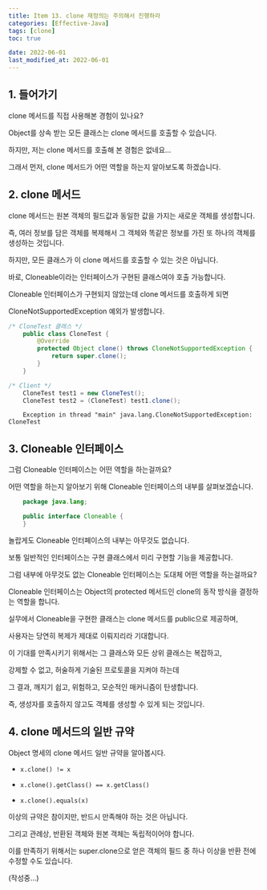 ```yaml
---
title: Item 13. clone 재정의는 주의해서 진행하라
categories: [Effective-Java]
tags: [clone]
toc: true

date: 2022-06-01
last_modified_at: 2022-06-01
---
```


## 1. 들어가기

clone 메서드를 직접 사용해본 경험이 있나요?

Object를 상속 받는 모든 클래스는 clone 메서드를 호출할 수 있습니다.

하지만, 저는 clone 메서드를 호출해 본 경험은 없네요...

그래서 먼저, clone 메서드가 어떤 역할을 하는지 알아보도록 하겠습니다.

## 2. clone 메서드

clone 메서드는 원본 객체의 필드값과 동일한 값을 가지는 새로운 객체를 생성합니다.

즉, 여러 정보를 담은 객체를 복제해서 그 객체와 똑같은 정보를 가진 또 하나의 객체를 생성하는 것입니다.

하지만, 모든 클래스가 이 clone 메서드를 호출할 수 있는 것은 아닙니다.

바로, Cloneable이라는 인터페이스가 구현된 클래스여야 호출 가능합니다.

Cloneable 인터페이스가 구현되지 않았는데 clone 메서드를 호출하게 되면

CloneNotSupportedException 예외가 발생합니다.

```java
/* CloneTest 클래스 */
    public class CloneTest {
        @Override
        protected Object clone() throws CloneNotSupportedException {
            return super.clone();
        }
    }

/* Client */
    CloneTest test1 = new CloneTest();
    CloneTest test2 = (CloneTest) test1.clone();
```
```
    Exception in thread "main" java.lang.CloneNotSupportedException: CloneTest
```

## 3. Cloneable 인터페이스

그럼 Cloneable 인터페이스는 어떤 역할을 하는걸까요?

어떤 역할을 하는지 알아보기 위해 Cloneable 인터페이스의 내부를 살펴보겠습니다.

```java
    package java.lang;

    public interface Cloneable {
    }
```

놀랍게도 Cloneable 인터페이스의 내부는 아무것도 없습니다.

보통 일반적인 인터페이스는 구현 클래스에서 미리 구현할 기능을 제공합니다.

그럼 내부에 아무것도 없는 Cloneable 인터페이스는 도대체 어떤 역할을 하는걸까요?

Cloneable 인터페이스는 Object의 protected 메서드인 clone의 동작 방식을 결정하는 역할을 합니다.

실무에서 Cloneable을 구현한 클래스는 clone 메서드를 public으로 제공하며,

사용자는 당연히 복제가 제대로 이뤄지리라 기대합니다.

이 기대를 만족시키기 위해서는 그 클래스와 모든 상위 클래스는 복잡하고,

강제할 수 없고, 허술하게 기술된 프로토콜을 지켜야 하는데

그 결과, 깨지기 쉽고, 위험하고, 모순적인 매커니즘이 탄생합니다.

즉, 생성자를 호출하지 않고도 객체를 생성할 수 있게 되는 것입니다.

## 4. clone 메서드의 일반 규약

Object 명세의 clone 메서드 일반 규약을 알아봅시다.

* ``` x.clone() != x ```

* ``` x.clone().getClass() == x.getClass() ```

* ``` x.clone().equals(x) ```

이상의 규약은 참이지만, 반드시 만족해야 하는 것은 아닙니다.

그리고 관례상, 반환된 객체와 원본 객체는 독립적이어야 합니다.

이를 만족하기 위해서는 super.clone으로 얻은 객체의 필드 중 하나 이상을 반환 전에 수정할 수도 있습니다.

(작성중...)